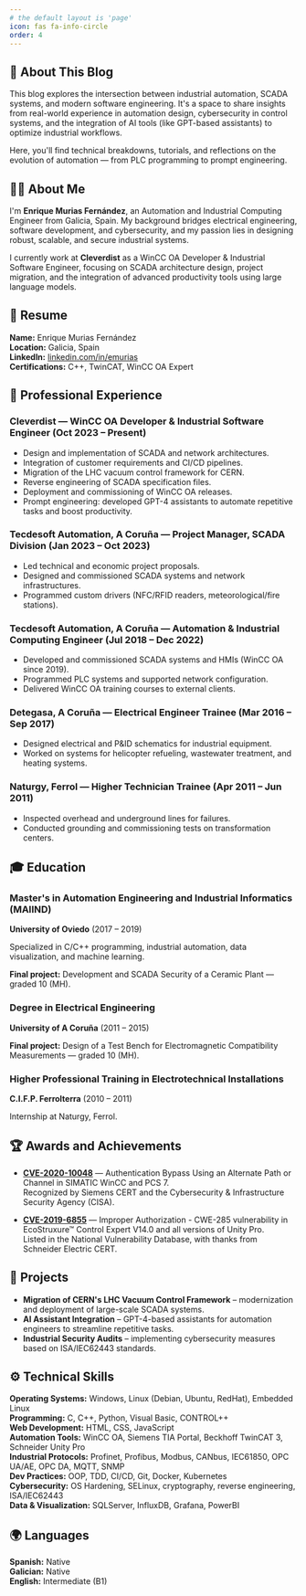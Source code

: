```yaml
---
# the default layout is 'page'
icon: fas fa-info-circle
order: 4
---
```


## 🧭 About This Blog

This blog explores the intersection between industrial automation, SCADA systems, and modern software engineering. It's a space to share insights from real-world experience in automation design, cybersecurity in control systems, and the integration of AI tools (like GPT-based assistants) to optimize industrial workflows.

Here, you'll find technical breakdowns, tutorials, and reflections on the evolution of automation — from PLC programming to prompt engineering.

## 👨‍💻 About Me

I'm **Enrique Murias Fernández**, an Automation and Industrial Computing Engineer from Galicia, Spain. My background bridges electrical engineering, software development, and cybersecurity, and my passion lies in designing robust, scalable, and secure industrial systems.

I currently work at **Cleverdist** as a WinCC OA Developer & Industrial Software Engineer, focusing on SCADA architecture design, project migration, and the integration of advanced productivity tools using large language models.

## 🧾 Resume

**Name:** Enrique Murias Fernández  
**Location:** Galicia, Spain  
**LinkedIn:** [linkedin.com/in/emurias](https://www.linkedin.com/in/emurias/)  
**Certifications:** C++, TwinCAT, WinCC OA Expert

## 💼 Professional Experience

### Cleverdist — WinCC OA Developer & Industrial Software Engineer (Oct 2023 – Present)

- Design and implementation of SCADA and network architectures.
- Integration of customer requirements and CI/CD pipelines.
- Migration of the LHC vacuum control framework for CERN.
- Reverse engineering of SCADA specification files.
- Deployment and commissioning of WinCC OA releases.
- Prompt engineering: developed GPT-4 assistants to automate repetitive tasks and boost productivity.

### Tecdesoft Automation, A Coruña — Project Manager, SCADA Division (Jan 2023 – Oct 2023)

- Led technical and economic project proposals.
- Designed and commissioned SCADA systems and network infrastructures.
- Programmed custom drivers (NFC/RFID readers, meteorological/fire stations).

### Tecdesoft Automation, A Coruña — Automation & Industrial Computing Engineer (Jul 2018 – Dec 2022)

- Developed and commissioned SCADA systems and HMIs (WinCC OA since 2019).
- Programmed PLC systems and supported network configuration.
- Delivered WinCC OA training courses to external clients.

### Detegasa, A Coruña — Electrical Engineer Trainee (Mar 2016 – Sep 2017)

- Designed electrical and P&ID schematics for industrial equipment.
- Worked on systems for helicopter refueling, wastewater treatment, and heating systems.

### Naturgy, Ferrol — Higher Technician Trainee (Apr 2011 – Jun 2011)

- Inspected overhead and underground lines for failures.
- Conducted grounding and commissioning tests on transformation centers.

## 🎓 Education

### Master's in Automation Engineering and Industrial Informatics (MAIIND)
**University of Oviedo** (2017 – 2019)

Specialized in C/C++ programming, industrial automation, data visualization, and machine learning.

**Final project:** Development and SCADA Security of a Ceramic Plant — graded 10 (MH).

### Degree in Electrical Engineering
**University of A Coruña** (2011 – 2015)

**Final project:** Design of a Test Bench for Electromagnetic Compatibility Measurements — graded 10 (MH).

### Higher Professional Training in Electrotechnical Installations
**C.I.F.P. Ferrolterra** (2010 – 2011)

Internship at Naturgy, Ferrol.

## 🏆 Awards and Achievements

- **[CVE-2020-10048](https://us-cert.cisa.gov/ics/advisories/icsa-21-040-09)** — Authentication Bypass Using an Alternate Path or Channel in SIMATIC WinCC and PCS 7.  
  Recognized by Siemens CERT and the Cybersecurity & Infrastructure Security Agency (CISA).

- **[CVE-2019-6855](https://nvd.nist.gov/vuln/detail/CVE-2019-6855)** — Improper Authorization - CWE-285 vulnerability in EcoStruxure™ Control Expert V14.0 and all versions of Unity Pro.  
  Listed in the National Vulnerability Database, with thanks from Schneider Electric CERT.

## 🧪 Projects

- **Migration of CERN's LHC Vacuum Control Framework** – modernization and deployment of large-scale SCADA systems.
- **AI Assistant Integration** – GPT-4-based assistants for automation engineers to streamline repetitive tasks.
- **Industrial Security Audits** – implementing cybersecurity measures based on ISA/IEC62443 standards.

## ⚙️ Technical Skills

**Operating Systems:** Windows, Linux (Debian, Ubuntu, RedHat), Embedded Linux  
**Programming:** C, C++, Python, Visual Basic, CONTROL++  
**Web Development:** HTML, CSS, JavaScript  
**Automation Tools:** WinCC OA, Siemens TIA Portal, Beckhoff TwinCAT 3, Schneider Unity Pro  
**Industrial Protocols:** Profinet, Profibus, Modbus, CANbus, IEC61850, OPC UA/AE, OPC DA, MQTT, SNMP  
**Dev Practices:** OOP, TDD, CI/CD, Git, Docker, Kubernetes  
**Cybersecurity:** OS Hardening, SELinux, cryptography, reverse engineering, ISA/IEC62443  
**Data & Visualization:** SQLServer, InfluxDB, Grafana, PowerBI

## 🌍 Languages

**Spanish:** Native  
**Galician:** Native  
**English:** Intermediate (B1)
